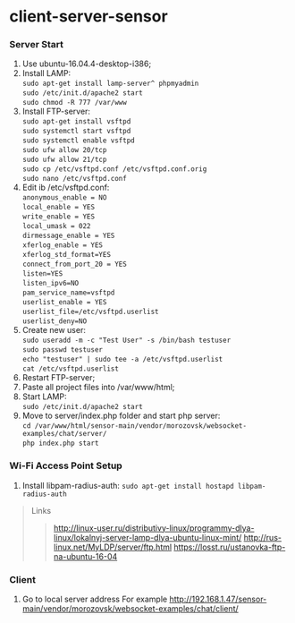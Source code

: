 # client-server-sensor

<h3>Server Start</h3>

1. Use ubuntu-16.04.4-desktop-i386;  
2. Install LAMP:  
```sudo apt-get install lamp-server^ phpmyadmin```  
```sudo /etc/init.d/apache2 start```  
```sudo chmod -R 777 /var/www```  
3. Install FTP-server:  
```sudo apt-get install vsftpd```  
```sudo systemctl start vsftpd```  
```sudo systemctl enable vsftpd```  
```sudo ufw allow 20/tcp```  
```sudo ufw allow 21/tcp```  
```sudo cp /etc/vsftpd.conf /etc/vsftpd.conf.orig```  
```sudo nano /etc/vsftpd.conf```  
8. Edit ib /etc/vsftpd.conf:  
```anonymous_enable = NO```  
```local_enable = YES```  
```write_enable = YES```  
```local_umask = 022```  
```dirmessage_enable = YES```  
```xferlog_enable = YES```  
```xferlog_std_format=YES```  
```connect_from_port_20 = YES```  
```listen=YES```  
```listen_ipv6=NO```  
```pam_service_name=vsftpd```  
```userlist_enable = YES```  
```userlist_file=/etc/vsftpd.userlist```  
```userlist_deny=NO```  
9. Create new user:  
```sudo useradd -m -c "Test User" -s /bin/bash testuser```  
```sudo passwd testuser```  
```echo "testuser" | sudo tee -a /etc/vsftpd.userlist```  
```cat /etc/vsftpd.userlist```  
4. Restart FTP-server;  
5. Paste all project files into /var/www/html;  
6. Start LAMP:  
```sudo /etc/init.d/apache2 start```  
7. Move to server/index.php folder and start php server:  
```cd /var/www/html/sensor-main/vendor/morozovsk/websocket-examples/chat/server/```  
```php index.php start``` 

<h3>Wi-Fi Access Point Setup</h3>

1. Install libpam-radius-auth:
```sudo apt-get install hostapd libpam-radius-auth```  

> Links
>> http://linux-user.ru/distributivy-linux/programmy-dlya-linux/lokalnyj-server-lamp-dlya-ubuntu-linux-mint/
>> http://rus-linux.net/MyLDP/server/ftp.html
>> https://losst.ru/ustanovka-ftp-na-ubuntu-16-04


<h3>Client</h3>

1. Go to local server address
For example http://192.168.1.47/sensor-main/vendor/morozovsk/websocket-examples/chat/client/
  
